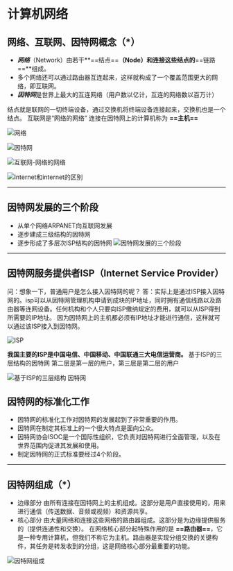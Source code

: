# 计算机网络
## 网络、互联网、因特网概念（*）
- ***网络***（Network）由若干**==结点==**（Node）和连接这些结点的**==链路==**组成。
- 多个网络还可以通过路由器互连起来，这样就构成了一个覆盖范围更大的网络，即互联网。
- ***因特网***是世界上最大的互连网络（用户数以亿计，互连的网络数以百万计）

结点就是联网的一切终端设备，通过交换机将终端设备连接起来，交换机也是一个结点。
互联网是“网络的网络”
连接在因特网上的计算机称为 **==主机==**

![网络](C:\Users\1\Desktop\55.jpg)

![因特网](C:\Users\1\Desktop\13.jpg)

![互联网-网络的网络](C:\Users\1\Desktop\微信图片_20211215162627.jpg)

![Internet和internet的区别](C:\Users\1\Desktop\12.jpg)


---

## 因特网发展的三个阶段
- 从单个网络ARPANET向互联网发展
- 逐步建成三级结构的因特网
- 逐步形成了多层次ISP结构的因特网
![因特网发展的三个阶段](C:\Users\1\Desktop\10.jpg)

---

## 因特网服务提供者ISP（Internet Service Provider）
问：想象一下，普通用户是怎么接入因特网的呢？
答：实际上是通过ISP接入因特网的。isp可以从因特网管理机构申请到成块的IP地址，同时拥有通信线路以及路由器等连网设备。任何机构和个人只要向ISP缴纳规定的费用，就可以从ISP得到所需要的IP地址。 因为因特网上的主机都必须有IP地址才能进行通信，这样就可以通过该ISP接入到因特网。

![ISP](C:\Users\1\Desktop\11.jpg)

**我国主要的ISP是中国电信、中国移动、中国联通三大电信运营商。**
基于ISP的三层结构的因特网
第二层是第一层的用户，第三层是第二层的用户

![基于ISP的三层结构 因特网](C:\Users\1\Desktop\9.jpg)

## 因特网的标准化工作
- 因特网的标准化工作对因特网的发展起到了非常重要的作用。
- 因特网在制定其标准上的一个很大特点是面向公众。
- 因特网协会ISOC是一个国际性组织，它负责对因特网进行全面管理，以及在世界范围内促进其发展和使用。
- 制定因特网的正式标准要经过4个阶段。

---

## 因特网组成（*）
- 边缘部分
  由所有连接在因特网上的主机组成。这部分是用户直接使用的，用来进行通信（传送数据、音频或视频）和资源共享。
- 核心部分
  由大量网络和连接这些网络的路由器组成。这部分是为边缘提供服务的（提供连通性和交换）。
  在网络核心部分起特殊作用的是 **==路由器==**，它是一种专用计算机，但我们不称它为主机。路由器是实现分组交换的关键构件，其任务是转发收到的分组，这是网络核心部分最重要的功能。

![因特网组成](C:\Users\1\Desktop\微信图片_20211215163138.jpg)